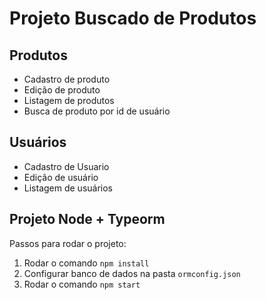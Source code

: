 # Projeto Buscado de Produtos

## Produtos

- Cadastro de produto
- Edição de produto
- Listagem de produtos
- Busca de produto por id de usuário

## Usuários

- Cadastro de Usuario
- Edição de usuário
- Listagem de usuários

## Projeto Node + Typeorm

Passos para rodar o projeto:

1. Rodar o comando `npm install`
2. Configurar banco de dados na pasta `ormconfig.json`
3. Rodar o comando `npm start`
